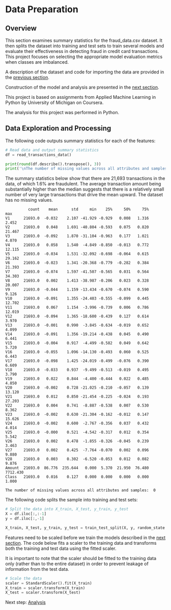 # Data Preparation

## Overview

This section examines summary statistics for the fraud_data.csv dataset.  It then splits the dataset into training and test sets to train several models and evaluate their effectiveness in detecting fraud in credit card transactions. This project focuses on selecting the appropriate model evaluation metrics when classes are imbalanced.

A description of the dataset and code for importing the data are provided in the [previous section](https://eagronin.github.io/credit-card-fraud-acquire/).

Construction of the model and analysis are presented in the [next section](https://eagronin.github.io/credit-card-fraud-analyze/).

This project is based on assignments from Applied Machine Learning in Python by University of Michigan on Coursera.

The analysis for this project was performed in Python.

## Data Exploration and Processing

The following code outputs summary statistics for each of the features:

```python
# Read data and output summary statistics 
df = read_transactions_data()

print(round(df.describe().transpose(), 3))
print('\nThe number of missing values across all attributes and samples: ', df.isnull().sum().sum())
```

The summary statistics below show that there are 21,693 transactions in the data, of which 1.6% are fraudulent.  The average transaction amount being substantially higher than the median suggests that there is a relatively small number of very large transactions that drive the mean upward.  The dataset has no missing values.

```
          count    mean      std     min    25%     50%     75%       max
V1      21693.0  -0.032    2.107 -41.929 -0.929   0.008   1.316     2.452
V2      21693.0   0.048    1.691 -40.804 -0.593   0.075   0.820    21.467
V3      21693.0  -0.092    1.870 -31.104 -0.963   0.177   1.021     4.070
V4      21693.0   0.058    1.540  -4.849 -0.850  -0.013   0.772    12.115
V5      21693.0  -0.034    1.531 -32.092 -0.698  -0.064   0.615    29.162
V6      21693.0  -0.023    1.341 -20.368 -0.779  -0.282   0.384    21.393
V7      21693.0  -0.074    1.597 -41.507 -0.565   0.031   0.564    34.303
V8      21693.0   0.002    1.413 -38.987 -0.206   0.023   0.328    20.007
V9      21693.0  -0.044    1.159 -13.434 -0.670  -0.074   0.590     9.126
V10     21693.0  -0.091    1.355 -24.403 -0.555  -0.099   0.445    12.702
V11     21693.0   0.067    1.154  -3.996 -0.739   0.006   0.786    12.019
V12     21693.0  -0.094    1.365 -18.600 -0.439   0.127   0.614     3.970
V13     21693.0  -0.001    0.990  -3.845 -0.634  -0.019   0.652     4.099
V14     21693.0  -0.091    1.356 -19.214 -0.438   0.045   0.490     6.441
V15     21693.0  -0.004    0.917  -4.499 -0.582   0.049   0.642     5.720
V16     21693.0  -0.055    1.096 -14.130 -0.493   0.060   0.525     6.443
V17     21693.0  -0.098    1.425 -24.019 -0.499  -0.076   0.390     6.609
V18     21693.0  -0.033    0.937  -9.499 -0.513  -0.019   0.495     3.790
V19     21693.0   0.022    0.844  -4.400 -0.444   0.022   0.485     4.850
V20     21693.0  -0.002    0.728 -21.025 -0.210  -0.057   0.139    13.120
V21     21693.0   0.012    0.850 -21.454 -0.225  -0.024   0.193    27.203
V22     21693.0   0.004    0.741  -8.887 -0.538   0.007   0.530     8.362
V23     21693.0  -0.002    0.630 -21.304 -0.162  -0.012   0.147    15.626
V24     21693.0  -0.002    0.600  -2.767 -0.356   0.037   0.432     4.014
V25     21693.0  -0.000    0.521  -4.542 -0.317   0.012   0.354     5.542
V26     21693.0   0.002    0.478  -1.855 -0.326  -0.045   0.239     3.463
V27     21693.0   0.002    0.425  -7.764 -0.070   0.002   0.096     9.880
V28     21693.0   0.003    0.302  -6.520 -0.053   0.012   0.082     9.876
Amount  21693.0  86.776  235.644   0.000  5.370  21.950  76.480  7712.430
Class   21693.0   0.016    0.127   0.000  0.000   0.000   0.000     1.000

The number of missing values across all attributes and samples:  0
```

The following code splits the sample into training and test sets:

```python
# Split the data into X_train, X_test, y_train, y_test
X = df.iloc[:,:-1]
y = df.iloc[:,-1]

X_train, X_test, y_train, y_test = train_test_split(X, y, random_state = 0)
```

Features need to be scaled before we train the models described in the [next section](https://eagronin.github.io/credit-card-fraud-analyze/).  The code below fits a scaler to the training data and transforms both the training and test data using the fitted scaler.  

It is important to note that the scaler should be fitted to the training data only (rather than to the entire dataset) in order to prevent leakage of information from the test data.

```python
# Scale the data
scaler = StandardScaler().fit(X_train)
X_train = scaler.transform(X_train)
X_test = scaler.transform(X_test)
```

Next step: [Analysis](https://eagronin.github.io/credit-card-fraud-analyze/)
